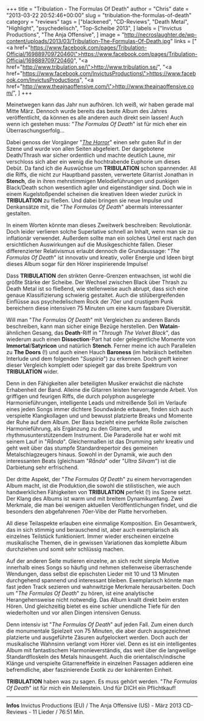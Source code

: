+++
title = "Tribulation - The Formulas Of Death"
author = "Chris"
date = "2013-03-22 20:52:46+00:00"
slug = "tribulation-the-formulas-of-death"
category = "reviews"
tags = ["blackened", "CD-Reviews", "Death Metal", "Highlight", "psychedelisch", "Top-Scheibe 2013", ]
labels = ["Invictus Productions", "The Anja Offensive", ]
image = "http://necroslaughter.de/wp-content/uploads/2013/03/Tribulation-The-Formulas-Of-Death.jpg"
links = ["<a href=\"https://www.facebook.com/pages/Tribulation-Official/169889709720460\">https://www.facebook.com/pages/Tribulation-Official/169889709720460</a>", "<a href=\"http://www.tribulation.se/\">http://www.tribulation.se/</a>", "<a href=\"https://www.facebook.com/InvictusProductions\">https://www.facebook.com/InvictusProductions</a>", "<a href=\"http://www.theajnaoffensive.com/\">http://www.theajnaoffensive.com/</a>", ]
+++



Meinetwegen kann das Jahr nun aufhören. Ich weiß, wir haben gerade mal Mitte März. Dennoch wurde bereits das beste Album des Jahres veröffentlicht, da können es alle anderen auch direkt sein lassen! Auch wenn ich gestehen muss: "_The Formulas Of Death_" ist für mich eher ein Überraschungserfolg...

Dabei genoss der Vorgänger "<a href="http://necroslaughter.de/2009/03/tribulation-the-horror/" title="Tribulation – The Horror">_The Horror_</a>" einen sehr guten Ruf in der Szene und wurde von allen Seiten abgefeiert. Der dargebotene Death/Thrash war sicher ordentlich und machte deutlich Laune, mir verschloss sich aber ein wenig die hochtrabende Euphorie um dieses Debüt. Da fand ich die Auswüchse um **TRIBULATION** schon spannender. All die Riffs, die nicht zur Hauptband passten, verwertete Gitarrist Jonathan in **Stench**, die in ihren mehrstimmigen Melodieführungen und punkigen Black/Death schon wesentlich agiler und eigenständiger sind. Doch wie in einem Kugelstoßpendel scheinen die kreativen Ideen wieder zurück in **TRIBULATION** zu fließen. Und dabei bringen sie neue Impulse und Denkansätze mit, die "_The Formulas Of Death_" abermals interessanter gestalten.

In einem Worten könnte man dieses Zweitwerk beschreiben: Revolutionär. Doch leider verlieren solche Superlative schnell an Inhalt, wenn man sie zu inflationär verwendet. Außerdem sollte man ein solches Urteil erst nach den ersichtlichen Auswirkungen auf die Musikgeschichte fällen. Dieser differenzierter Relativismus erlaubt dennoch die Grundaussage: "_The Formulas Of Death_" ist innovativ und kreativ, voller Energie und Ideen birgt dieses Album sogar für den Hörer inspirierende Impulse!

Dass **TRIBULATION** den strikten Genre-Grenzen entwachsen, ist wohl die größte Stärke der Scheibe. Der Wechsel zwischen Black über Thrash zu Death Metal ist so fließend, wie stellenweise auch abrupt, dass sich eine genaue Klassifizierung schwierig gestaltet. Auch die stilübergreifenden Einflüsse aus psychedelischem Rock der 70er und crustigem Punk bereichern diese intensiven 75 Minuten um eine kaum fassbare Diversität.

Will man "_The Formulas Of Death_" mit Vergleichen zu anderen Bands beschreiben, kann man sicher einige Bezüge herstellen. Den **Watain**-ähnlichen Gesang, das **Death**-Riff in "_Through The Velvet Black_", das wiederum auch einen **Dissection**-Part hat oder gelegentliche Momente von **Immortal**/**Satyricon** und natürlich **Stench**. Ferner meine ich auch Parallelen zu **The Doors** (!) und auch einen Hauch **Baroness** (im hebräisch betitelten Interlude und dem folgenden "_Suspiria_") zu erkennen. Doch greift keiner dieser Vergleich komplett oder spiegelt gar das breite Spektrum von **TRIBULATION** wider.

Denn in den Fähigkeiten aller beteiligten Musiker erwächst die nächste Erhabenheit der Band. Alleine die Gitarren leisten hervorragende Arbeit. Von griffigen und feurigen Riffs, die durch polyphon ausgelegte Harmonieführungen, intelligente Leads und mitreißende Soli im Verlaufe eines jeden Songs immer dichtere Soundwände erbauen, finden sich auch verspielte Klangkollagen und und bewusst platzierte Breaks und Momente der Ruhe auf dem Album. Der Bass bezieht eine perfekte Rolle zwischen Harmonieführung, als Ergänzung zu den Gitarren, und rhythmusunterstützendem Instrument. Die Paraderolle hat er wohl mit seinem Lauf in "_Rånda_".
Gleichermaßen ist das Drumming sehr kreativ und geht weit über das stumpfe Standardrepertoir des gemeinen Metalschlagzeugers hinaus. Sowohl in der Dynamik, wie auch den interessanten Beats (gleichsam "_Rånda_" oder "_Ultra Silvam_") ist die Darbietung sehr erfrischend.

Der dritte Aspekt, der "_The Formulas Of Death_" zu einem hervorragenden Album macht, ist die Produktion,die sowohl die stilistischen, wie auch handwerklichen Fähigkeiten von **TRIBULATION** perfekt (!) ins Szene setzt. Der Klang des Albums ist warm und mit breitem Dynamikumfang. Zwei Merkmale, die man bei wenigen aktuellen Veröffentlichungen findet, und die besonders den abgefahrenen 70er-Vibe der Platte hervorheben.

All diese Teilaspekte erlauben eine einmalige Komposition. Ein Gesamtwerk, das in sich stimmig und berauschend ist, aber auch exemplarisch als einzelnes Teilstück funktioniert. Immer wieder erscheinen einzelne musikalische Themen, die in gewissen Variationen das komplette Album durchziehen und somit sehr schlüssig machen.

Auf der anderen Seite mutieren einzelne, an sich recht simple Motive innerhalb eines Songs so häufig und nehmen stellenweise überraschende Wendungen, dass selbst die epischsten Lieder mit 10 und 13 Minuten durchgehend spannend und interessant bleiben. Exemplarisch könnte man fast jeden Track sezieren und wahnwitzige Merkmale herausarbeiten. Doch um "_The Formulas Of Death_" zu hören, ist eine analytische Herangehensweise nicht notwendig. Das Album knallt direkt beim ersten Hören. Und gleichzeitig bietet es eine schier unendliche Tiefe für den wiederholten und vor allen Dingen intensiven Genuss.

Denn intensiv ist "_The Formulas Of Death_" auf jeden Fall. Zum einen durch die monumentale Spielzeit von 75 Minuten, die aber durch ausgezeichnet platzierte und ausgeführte Zäsuren aufgelockert werden. Doch auch der musikalische Wahnsinn verlangt vom Hörer viel. Denn es ist ein intelligentes Album mit fantastischem Harmonieverständis, das weit über die langweilige Standardfloskeln des Metals hinausgeht.  Auch die orientalisch/indische Klänge und verspielte Gitarreneffekte in einzelnen Passagen addieren eine befremdliche, aber faszinierende Exotik zu der kohärenten Einheit.

**TRIBULATION** haben was zu sagen. Es muss gehört werden. "_The Formulas Of Death_" ist für mich ein Meilenstein. Und für DICH ein Pflichtkauf!



---
**Infos**
Invictus Productions (EU) / The Anja Offensive (US) - März 2013
CD-Reviews - 11 Lieder / 76:51 Min.
